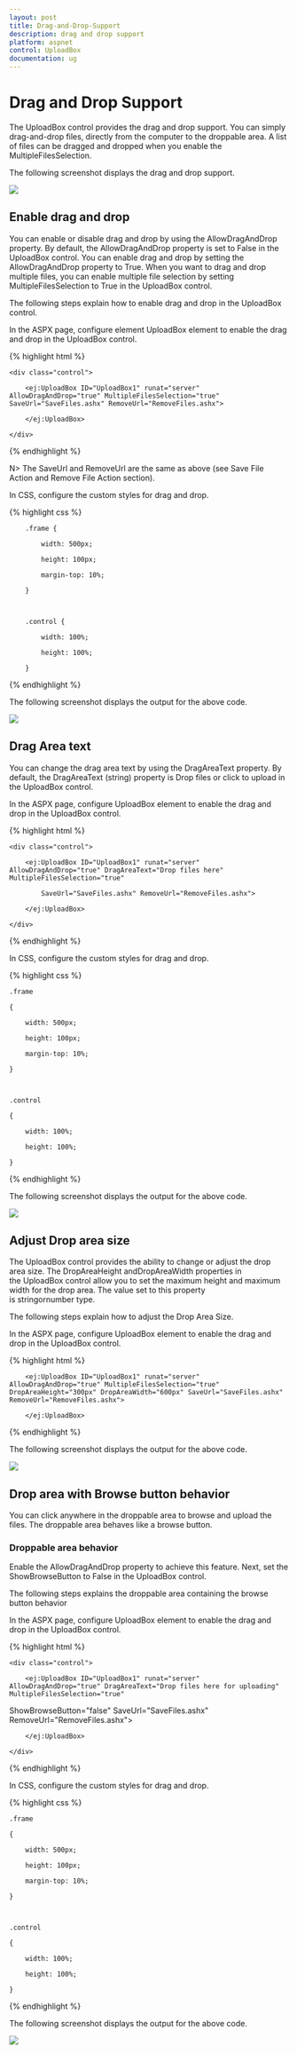```yaml
---
layout: post
title: Drag-and-Drop-Support
description: drag and drop support
platform: aspnet
control: UploadBox
documentation: ug
---
```


# Drag and Drop Support

The UploadBox control provides the drag and drop support. You can simply drag-and-drop files, directly from the computer to the droppable area. A list of files can be dragged and dropped when you enable the MultipleFilesSelection.

The following screenshot displays the drag and drop support.

 ![](Drag-and-Drop-Support_images/Drag-and-Drop-Support_img1.png)



## Enable drag and drop 

You can enable or disable drag and drop by using the AllowDragAndDrop property. By default, the AllowDragAndDrop property is set to False in the UploadBox control. You can enable drag and drop by setting the AllowDragAndDrop property to True. When you want to drag and drop multiple files, you can enable multiple file selection by setting MultipleFilesSelection to True in the UploadBox control.

The following steps explain how to enable drag and drop in the UploadBox control.

In the ASPX page, configure element UploadBox element to enable the drag and drop in the UploadBox control.

{% highlight html %}



<div class="frame">

    <div class="control">

        <ej:UploadBox ID="UploadBox1" runat="server" AllowDragAndDrop="true" MultipleFilesSelection="true" SaveUrl="SaveFiles.ashx" RemoveUrl="RemoveFiles.ashx">

        </ej:UploadBox>

    </div>

</div>





{% endhighlight %}

N> The SaveUrl and RemoveUrl are the same as above (see Save File Action and Remove File Action section).

In CSS, configure the custom styles for drag and drop.

{% highlight css %}

        .frame {

            width: 500px;

            height: 100px;

            margin-top: 10%;

        }



        .control {

            width: 100%;

            height: 100%;

        }



{% endhighlight %}



The following screenshot displays the output for the above code.

 ![](Drag-and-Drop-Support_images/Drag-and-Drop-Support_img2.png)



## Drag Area text

You can change the drag area text by using the DragAreaText property.  By default, the DragAreaText (string) property is Drop files or click to upload in the UploadBox control.

In the ASPX page, configure UploadBox element to enable the drag and drop in the UploadBox control.



{% highlight html %}



<div class="frame">

    <div class="control">

        <ej:UploadBox ID="UploadBox1" runat="server" AllowDragAndDrop="true" DragAreaText="Drop files here" MultipleFilesSelection="true"

            SaveUrl="SaveFiles.ashx" RemoveUrl="RemoveFiles.ashx">

        </ej:UploadBox>

    </div>

</div>





{% endhighlight %}



In CSS, configure the custom styles for drag and drop.

{% highlight css %}



    .frame

    {

        width: 500px;

        height: 100px;

        margin-top: 10%;

    }



    .control

    {

        width: 100%;

        height: 100%;

    }





{% endhighlight %}



 The following screenshot displays the output for the above code.

 ![](Drag-and-Drop-Support_images/Drag-and-Drop-Support_img3.png)



## Adjust Drop area size

The UploadBox control provides the ability to change or adjust the drop area size. The DropAreaHeight andDropAreaWidth properties in the UploadBox control allow you to set the maximum height and maximum width for the drop area. The value set to this property is stringornumber type.

The following steps explain how to adjust the Drop Area Size.

In the ASPX page, configure UploadBox element to enable the drag and drop in the UploadBox control.

{% highlight html %}



        <ej:UploadBox ID="UploadBox1" runat="server" AllowDragAndDrop="true" MultipleFilesSelection="true" DropAreaHeight="300px" DropAreaWidth="600px" SaveUrl="SaveFiles.ashx" RemoveUrl="RemoveFiles.ashx">

        </ej:UploadBox>





{% endhighlight %}

The following screenshot displays the output for the above code.

 ![](Drag-and-Drop-Support_images/Drag-and-Drop-Support_img4.png)



## Drop area with Browse button behavior

You can click anywhere in the droppable area to browse and upload the files. The droppable area behaves like a browse button.

### Droppable area behavior

Enable the AllowDragAndDrop property to achieve this feature. Next, set the ShowBrowseButton to False in the UploadBox control.

The following steps explains the droppable area containing the browse button behavior

In the ASPX page, configure UploadBox element to enable the drag and drop in the UploadBox control.



{% highlight html %}



<div class="frame">

    <div class="control">

        <ej:UploadBox ID="UploadBox1" runat="server" AllowDragAndDrop="true" DragAreaText="Drop files here for uploading" MultipleFilesSelection="true"

ShowBrowseButton="false" SaveUrl="SaveFiles.ashx" RemoveUrl="RemoveFiles.ashx">

        </ej:UploadBox>

    </div>

</div>





{% endhighlight %}



In CSS, configure the custom styles for drag and drop.

{% highlight css %}



    .frame

    {

        width: 500px;

        height: 100px;

        margin-top: 10%;

    }



    .control

    {

        width: 100%;

        height: 100%;

    }





{% endhighlight %}



The following screenshot displays the output for the above code.



 ![](Drag-and-Drop-Support_images/Drag-and-Drop-Support_img5.png)



